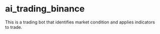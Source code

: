 # ai_trading_binance
This is a trading bot that identifies market condition and applies indicators to trade.
